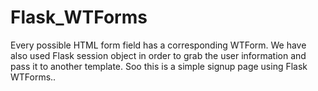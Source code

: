 # Flask_WTForms

Every possible HTML form field has a corresponding WTForm.
We have also used Flask session object in order to grab the user information and pass it to another template.
Soo this is a simple signup page using Flask WTForms..
